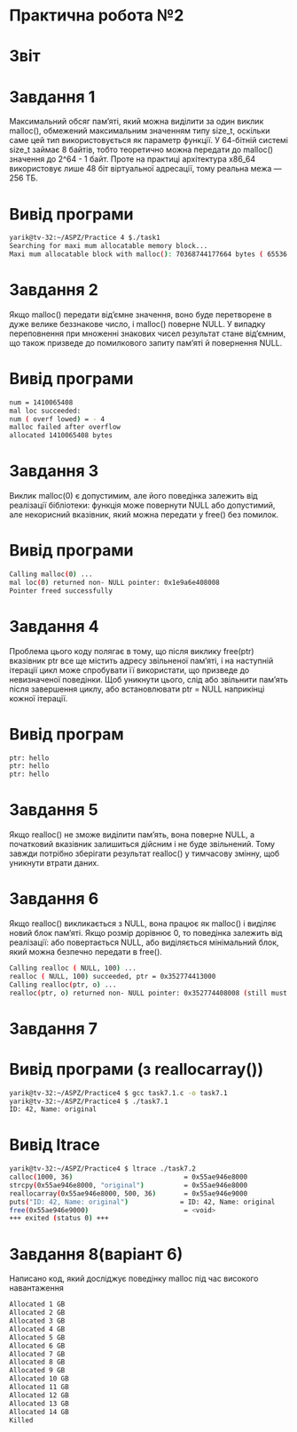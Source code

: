 # Практична робота №2 
# Звіт
# Завдання 1
 Максимальний обсяг пам’яті, який можна виділити за один виклик malloc(), обмежений максимальним значенням типу size_t, оскільки саме цей тип використовується як параметр функції.  У 64-бітній системі size_t займає 8 байтів, тобто теоретично можна передати до malloc() значення до 2^64 - 1 байт. Проте на практиці архітектура x86_64 використовує лише 48 біт віртуальної адресації, тому реальна межа — 256 ТБ. 
# Вивід програми
``` bash
yarik@tv-32:~/ASPZ/Practice 4 $./task1
Searching for maxi mum allocatable memory block...
Maxi mum allocatable block with malloc(): 70368744177664 bytes ( 65536.00 GB)
```

# Завдання 2
 Якщо malloc() передати від’ємне значення, воно буде перетворене в дуже велике беззнакове число, і malloc() поверне NULL. У випадку переповнення при множенні знакових чисел результат стане від’ємним, що також призведе до помилкового запиту пам’яті й повернення NULL.
# Вивід програми
``` bash
num = 1410065408
mal loc succeeded:
num ( overf lowed) = - 4
malloc failed after overflow
allocated 1410065408 bytes
```

# Завдання 3
 Виклик malloc(0) є допустимим, але його поведінка залежить від реалізації бібліотеки: функція може повернути NULL або допустимий, але некорисний вказівник, який можна передати у free() без помилок.
# Вивід програми
``` bash
Calling malloc(0) ...
mal loc(0) returned non- NULL pointer: 0x1e9a6e408008
Pointer freed successfully
```

# Завдання 4
 Проблема цього коду полягає в тому, що після виклику free(ptr) вказівник ptr все ще містить адресу звільненої пам’яті, і на наступній ітерації цикл може спробувати її використати, що призведе до невизначеної поведінки. Щоб уникнути цього, слід або звільнити пам’ять після завершення циклу, або встановлювати ptr = NULL наприкінці кожної ітерації.
# Вивід програм
``` bash
ptr: hello
ptr: hello
ptr: hello
```

# Завдання 5
 Якщо realloc() не зможе виділити пам’ять, вона поверне NULL, а початковий вказівник залишиться дійсним і не буде звільнений. Тому завжди потрібно зберігати результат realloc() у тимчасову змінну, щоб уникнути втрати даних.

# Завдання 6
Якщо realloc() викликається з NULL, вона працює як malloc() і виділяє новий блок пам’яті. Якщо розмір дорівнює 0, то поведінка залежить від реалізації: або повертається NULL, або виділяється мінімальний блок, який можна безпечно передати в free().
``` bash
Calling realloc ( NULL, 100) ...
realloc ( NULL, 100) succeeded, ptr = 0x352774413000
Calling realloc(ptr, o) ...
realloc(ptr, o) returned non- NULL pointer: 0x352774408008 (still must free)
```

# Завдання 7
# Вивід програми (з reallocarray())
``` bash
yarik@tv-32:~/ASPZ/Practice4 $ gcc task7.1.c -o task7.1
yarik@tv-32:~/ASPZ/Practice4 $ ./task7.1
ID: 42, Name: original

```
# Вивід ltrace
``` bash
yarik@tv-32:~/ASPZ/Practice4 $ ltrace ./task7.2
calloc(1000, 36)                            = 0x55ae946e8000
strcpy(0x55ae946e8000, "original")          = 0x55ae946e8000
reallocarray(0x55ae946e8000, 500, 36)       = 0x55ae946e9000
puts("ID: 42, Name: original")             = ID: 42, Name: original
free(0x55ae946e9000)                        = <void>
+++ exited (status 0) +++
```

# Завдання 8(варіант 6)
Написано код, який досліджує поведінку malloc під час високого навантаження
``` bash
Allocated 1 GB
Allocated 2 GB
Allocated 3 GB
Allocated 4 GB
Allocated 5 GB
Allocated 6 GB
Allocated 7 GB
Allocated 8 GB
Allocated 9 GB
Allocated 10 GB
Allocated 11 GB
Allocated 12 GB
Allocated 13 GB
Allocated 14 GB
Killed
```
